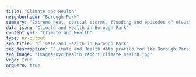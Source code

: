 ```yaml
---
title: "Climate and Health"
neighborhood: "Borough Park"
summary: "Extreme heat, coastal storms, flooding and episodes of elevated ozone are climate-related hazards that may increase with climate change and have important public health impacts in New York City. Extreme weather can cause power outages, which also threaten public health. This report provides neighborhood indicators of climate-related hazards, vulnerability and health impacts."
data_json: "Climate and Health in Borough Park"
content_yml: "Climate_and_Health"
type: nr-output
seo_title: "Climate and Health in Borough Park"
seo_description: "Climate and Health data profile for the Borough Park neighborhood of NYC."
seo_image: "images/nyc_health_report_climate_health.jpg"
vega: true
arquero: true
---
```


